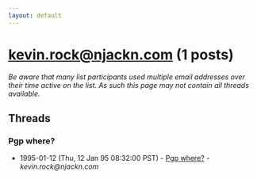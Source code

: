 ```yaml
---
layout: default
---
```


# kevin.rock@njackn.com (1 posts)

_Be aware that many list participants used multiple email addresses over their time active on the list. As such this page may not contain all threads available._

## Threads

### Pgp where?
+ 1995-01-12 (Thu, 12 Jan 95 08:32:00 PST) - [Pgp where?](/archive/1995/01/40ae96a00573a7472b112ac0af187288c5f20fd9a36ff8261f1aab29cd51f3fd) - _kevin.rock@njackn.com_

